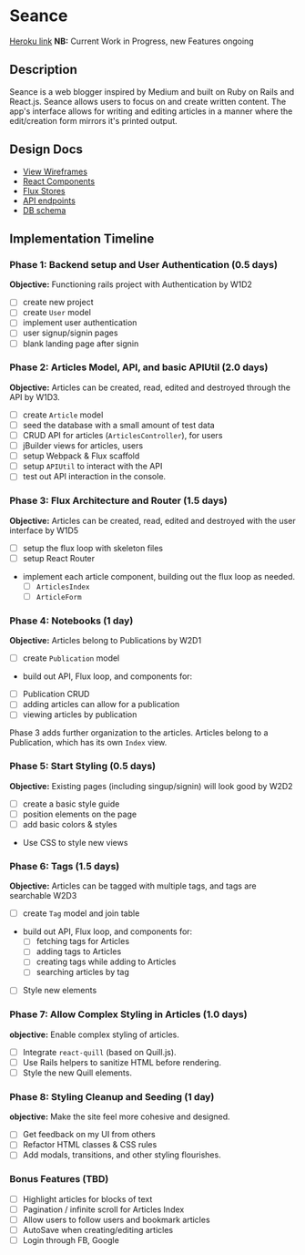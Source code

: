 # Seance

[Heroku link][heroku] **NB:** Current Work in Progress, new Features ongoing

[heroku]: http://www.seance.press

## Description

Seance is a web blogger inspired by Medium and built on Ruby on Rails and React.js. Seance allows users to focus on and create written content. The app's interface allows for writing and editing articles in a manner where the edit/creation form mirrors it's printed output.

## Design Docs
* [View Wireframes][views]
* [React Components][components]
* [Flux Stores][stores]
* [API endpoints][api-endpoints]
* [DB schema][schema]

[views]: ./docs/views.md
[components]: ./docs/components.md
[stores]: ./docs/stores.md
[api-endpoints]: ./docs/api-endpoints.md
[schema]: ./docs/schema.md

## Implementation Timeline

### Phase 1: Backend setup and User Authentication (0.5 days)

**Objective:** Functioning rails project with Authentication by W1D2

- [ ] create new project
- [ ] create `User` model
- [ ] implement user authentication
- [ ] user signup/signin pages
- [ ] blank landing page after signin

### Phase 2: Articles Model, API, and basic APIUtil (2.0 days)

**Objective:** Articles can be created, read, edited and destroyed through the API by W1D3.

- [ ] create `Article` model
- [ ] seed the database with a small amount of test data
- [ ] CRUD API for articles (`ArticlesController`), for users
- [ ] jBuilder views for articles, users
- [ ] setup Webpack & Flux scaffold
- [ ] setup `APIUtil` to interact with the API
- [ ] test out API interaction in the console.

### Phase 3: Flux Architecture and Router (1.5 days)

**Objective:** Articles can be created, read, edited and destroyed with the user interface by W1D5

- [ ] setup the flux loop with skeleton files
- [ ] setup React Router
- implement each article component, building out the flux loop as needed.
  - [ ] `ArticlesIndex`
  - [ ] `ArticleForm`

### Phase 4: Notebooks (1 day)

  **Objective:** Articles belong to Publications by W2D1

  - [ ] create `Publication` model
  - build out API, Flux loop, and components for:
  - [ ] Publication CRUD
  - [ ] adding articles can allow for a publication
  - [ ] viewing articles by publication

  Phase 3 adds further organization to the articles. Articles belong to a Publication, which has its own `Index` view.

### Phase 5: Start Styling (0.5 days)

**Objective:** Existing pages (including singup/signin) will look good by W2D2

- [ ] create a basic style guide
- [ ] position elements on the page
- [ ] add basic colors & styles
- Use CSS to style new views


### Phase 6: Tags (1.5 days)

**Objective:** Articles can be tagged with multiple tags, and tags are searchable W2D3

- [ ] create `Tag` model and join table
- build out API, Flux loop, and components for:
  - [ ] fetching tags for Articles
  - [ ] adding tags to Articles
  - [ ] creating tags while adding to Articles
  - [ ] searching articles by tag
- [ ] Style new elements

### Phase 7: Allow Complex Styling in Articles (1.0 days)

**objective:** Enable complex styling of articles.

- [ ] Integrate `react-quill` (based on Quill.js).
- [ ] Use Rails helpers to sanitize HTML before rendering.
- [ ] Style the new Quill elements.

### Phase 8: Styling Cleanup and Seeding (1 day)

**objective:** Make the site feel more cohesive and designed.

- [ ] Get feedback on my UI from others
- [ ] Refactor HTML classes & CSS rules
- [ ] Add modals, transitions, and other styling flourishes.

### Bonus Features (TBD)
- [ ] Highlight articles for blocks of text
- [ ] Pagination / infinite scroll for Articles Index
- [ ] Allow users to follow users and bookmark articles
- [ ] AutoSave when creating/editing articles
- [ ] Login through FB, Google

[phase-one]: ./docs/phases/phase1.md
[phase-two]: ./docs/phases/phase2.md
[phase-three]: ./docs/phases/phase3.md
[phase-four]: ./docs/phases/phase4.md
[phase-five]: ./docs/phases/phase5.md
